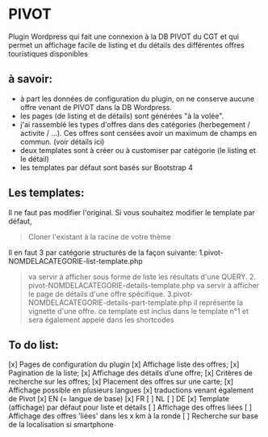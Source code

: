 # PIVOT
Plugin Wordpress qui fait une connexion à la DB PIVOT du CGT et qui permet un affichage facile de listing et du détails des différentes offres touristiques disponibles


## à savoir:

* à part les données de configuration du plugin, on ne conserve aucune offre venant de PIVOT dans la DB Wordpress.
* les pages (de listing et de détails) sont générées "à la volée".
* j'ai rassemblé les types d'offres dans des catégories (herbegement / activite / ...). Ces offres sont censées avoir un maximum de champs en commun. (voir détails ici)
* deux templates sont à créer ou à customiser par catégorie (le listing et le détail)
* les templates par défaut sont basés sur Bootstrap 4

## Les templates:

Il ne faut pas modifier l'original. Si vous souhaitez modifier le template par défaut, 
> Cloner l'existant à la racine de votre thème

Il en faut 3 par catégorie structurés de la façon suivante:
1.​pivot-NOMDELACATEGORIE-list-template.php
> va servir à afficher sous forme de liste les résultats d'une QUERY.
2.​pivot-NOMDELACATEGORIE-details-template.php
> va servir à afficher le page de détails d'une offre spécifique.
3.​pivot-NOMDELACATEGORIE-details-part-template.php
> il représente la vignette d'une offre.
> ce template est inclus dans le template n°1 et sera également appelé dans les shortcodes

## To do list:

[x] Pages de configuration du plugin
[x] Affichage liste des offres;
[x] Pagination de la liste;
[x] Affichage des détails d’une offre;
[x] Critères de recherche sur les offres;
[x] Placement des offres sur une carte;
[x] Affichage possible en plusieurs langues
    [x]	traductions venant également de Pivot
    [x] EN (= langue de base)
    [x] FR
    [ ] NL
    [ ] DE 
[x] Template (affichage) par défaut pour liste et détails
[ ] Affichage des offres liées
[ ] Affichage des offres 'liées' dans les x km à la ronde
[ ] Recherche sur base de la localisation si smartphone



